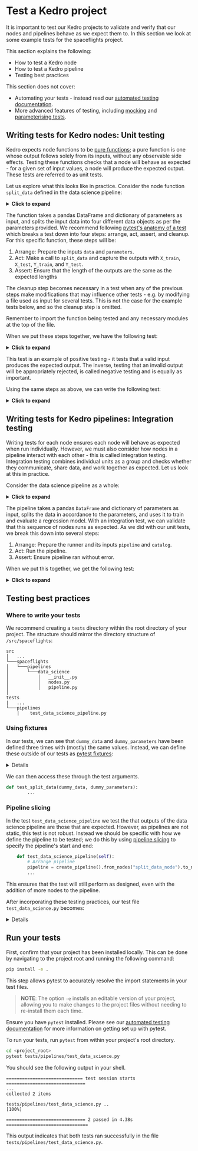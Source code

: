 # Test a Kedro project

It is important to test our Kedro projects to validate and verify that our nodes and pipelines behave as we expect them to. In this section we look at some example tests for the spaceflights project.

This section explains the following:

* How to test a Kedro node
* How to test a Kedro pipeline
* Testing best practices


This section does not cover:

* Automating your tests - instead read our [automated testing documentation](../development/automated_testing.md).
* More advanced features of testing, including [mocking](https://realpython.com/python-mock-library/#what-is-mocking) and [parameterising tests](https://docs.pytest.org/en/7.1.x/example/parametrize.html).


## Writing tests for Kedro nodes: Unit testing

Kedro expects node functions to be [pure functions](https://realpython.com/python-functional-programming/#what-is-functional-programming); a pure function is one whose output follows solely from its inputs, without any observable side effects. Testing these functions checks that a node will behave as expected - for a given set of input values, a node will produce the expected output. These tests are referred to as unit tests.

Let us explore what this looks like in practice. Consider the node function `split_data` defined in the data science pipeline:

<details>
<summary><b>Click to expand</b></summary>

```python
def split_data(data: pd.DataFrame, parameters: dict[str, Any]) -> Tuple:
    """Splits data into features and targets training and test sets.

    Args:
        data: Data containing features and target.
        parameters: Parameters defined in parameters_data_science.yml.
    Returns:
        Split data.
    """
    X = data[parameters["features"]]
    y = data["price"]
    X_train, X_test, y_train, y_test = train_test_split(
        X, y, test_size=parameters["test_size"], random_state=parameters["random_state"]
    )
    return X_train, X_test, y_train, y_test
```

</details>

The function takes a pandas DataFrame and dictionary of parameters as input, and splits the input data into four different data objects as per the parameters provided. We recommend following [pytest's anatomy of a test](https://docs.pytest.org/en/7.1.x/explanation/anatomy.html#anatomy-of-a-test) which breaks a test down into four  steps: arrange, act, assert, and cleanup. For this specific function, these steps will be:

1. Arrange: Prepare the inputs `data` and `parameters`.
2. Act: Make a call to `split_data` and capture the outputs with `X_train`, `X_test`, `Y_train`, and `Y_test`.
3. Assert: Ensure that the length of the outputs are the same as the expected lengths

The cleanup step becomes necessary in a test when any of the previous steps make modifications that may influence other tests - e.g. by modifying a file used as input for several tests. This is not the case for the example tests below, and so the cleanup step is omitted.

Remember to import the function being tested and any necessary modules at the top of the file.

When we put these steps together, we have the following test:

<details>
<summary><b>Click to expand</b></summary>

```python
# NOTE: This example test is yet to be refactored.
# A complete version is available under the testing best practices section.

import pandas as pd
from spaceflights.pipelines.data_science.nodes import split_data

    def test_split_data():
        # Arrange
        dummy_data = pd.DataFrame(
            {
                "engines": [1, 2, 3],
                "crew": [4, 5, 6],
                "passenger_capacity": [5, 6, 7],
                "price": [120, 290, 30],
            }
        )

        dummy_parameters = {
            "model_options": {
                "test_size": 0.2,
                "random_state": 3,
                "features": ["engines", "passenger_capacity", "crew"],
            }
        }

        # Act
        X_train, X_test, y_train, y_test = split_data(dummy_data, dummy_parameters["model_options"])

        # Assert
        assert len(X_train) == 2
        assert len(y_train) == 2
        assert len(X_test) == 1
        assert len(y_test) == 1
```

</details>


This test is an example of positive testing - it tests that a valid input produces the expected output. The inverse, testing that an invalid output will be appropriately rejected, is called negative testing and is equally as important.

Using the same steps as above, we can write the following test:

<details>
<summary><b>Click to expand</b></summary>

```python
# NOTE: This example test is yet to be refactored.
# A complete version is available under the testing best practices section.

import pandas as pd
from spaceflights.pipelines.data_science.nodes import split_data

    def test_split_data_missing_price():
        # Arrange
        dummy_data = pd.DataFrame(
            {
                "engines": [1, 2, 3],
                "crew": [4, 5, 6],
                "passenger_capacity": [5, 6, 7],
                # Note the missing price data
            }
        )

        dummy_parameters = {
            "model_options": {
                "test_size": 0.2,
                "random_state": 3,
                "features": ["engines", "passenger_capacity", "crew"],
            }
        }

        with pytest.raises(KeyError) as e_info:
            # Act
            X_train, X_test, y_train, y_test = split_data(dummy_data, dummy_parameters["model_options"])

        # Assert
        assert "price" in str(e_info.value)
```
</details>

## Writing tests for Kedro pipelines: Integration testing

Writing tests for each node ensures each node will behave as expected when run individually. However, we must also consider how nodes in a pipeline interact with each other - this is called integration testing. Integration testing combines individual units as a group and checks whether they communicate, share data, and work together as expected. Let us look at this in practice.

Consider the data science pipeline as a whole:

<details>
<summary><b>Click to expand</b></summary>

```python
from kedro.pipeline import Pipeline, node, pipeline
from .nodes import evaluate_model, split_data, train_model


def create_pipeline(**kwargs) -> Pipeline:
    return pipeline(
        [
            node(
                func=split_data,
                inputs=["model_input_table", "params:model_options"],
                outputs=["X_train", "X_test", "y_train", "y_test"],
                name="split_data_node",
            ),
            node(
                func=train_model,
                inputs=["X_train", "y_train"],
                outputs="regressor",
                name="train_model_node",
            ),
            node(
                func=evaluate_model,
                inputs=["regressor", "X_test", "y_test"],
                outputs=None,
                name="evaluate_model_node",
            ),
        ]
    )
```
</details>

The pipeline takes a pandas `DataFrame` and dictionary of parameters as input, splits the data in accordance to the parameters, and uses it to train and evaluate a regression model. With an integration test, we can validate that this sequence of nodes runs as expected. As we did with our unit tests, we break this down into several steps:

1. Arrange: Prepare the runner and its inputs `pipeline` and `catalog`.
2. Act: Run the pipeline.
3. Assert: Ensure pipeline ran without error.

When we put this together, we get the following test:

<details>
<summary><b>Click to expand</b></summary>

```python
# NOTE: This example test is yet to be refactored.
# A complete version is available under the testing best practices section.

import pandas as pd
from kedro.io import DataCatalog
from kedro.runner import SequentialRunner
from spaceflights.pipelines.data_science import create_pipeline as create_ds_pipeline

    def test_data_science_pipeline():
        # Arrange pipeline
        pipeline = create_ds_pipeline()

        # Arrange data catalog
        catalog = DataCatalog()

        dummy_data = pd.DataFrame(
            {
                "engines": [1, 2, 3],
                "crew": [4, 5, 6],
                "passenger_capacity": [5, 6, 7],
                "price": [120, 290, 30],
            }
        )

        duummy_parameters = {
            "model_options": {
                "test_size": 0.2,
                "random_state": 3,
                "features": ["engines", "passenger_capacity", "crew"],
            }
        }

        catalog.add_feed_dict(
            {
                "model_input_table" : dummy_data,
                "params:model_options": dummy_parameters["model_options"],
            }
        )

        # Act
        SequentialRunner().run(pipeline, catalog)

        # Assert
        assert True     # trivial assert

```

>**NOTE**: `assert True` is a trivial assert statement, included to make the assert step explicit - if the test execution reaches that line the pipeline must have run without error. Tests do not require an assert statement to pass, a test will pass as long as it runs without any errors. This allows this assert statement to be omitted without affecting the validity of the test.

</details>

## Testing best practices

### Where to write your tests

We recommend creating a `tests` directory within the root directory of your project. The structure should mirror the directory structure of `/src/spaceflights`:

```
src
│   ...
└───spaceflights
│   └───pipelines
│       └───data_science
│           │   __init__.py
│           │   nodes.py
│           │   pipeline.py
│
tests
|   ...
└───pipelines
    |    test_data_science_pipeline.py
```


### Using fixtures

In our tests, we can see that `dummy_data` and `dummy_parameters` have been defined three times with (mostly) the same values. Instead, we can define these outside of our tests as [pytest fixtures](https://docs.pytest.org/en/6.2.x/fixture.html#fixture):

<details>

```python
import pytest

@pytest.fixture
def dummy_data():
    return pd.DataFrame(
        {
            "engines": [1, 2, 3],
            "crew": [4, 5, 6],
            "passenger_capacity": [5, 6, 7],
            "price": [120, 290, 30],
        }
    )

@pytest.fixture
def dummy_parameters():
    parameters = {
        "model_options": {
            "test_size": 0.2,
            "random_state": 3,
            "features": ["engines", "passenger_capacity", "crew"],
        }
    }
    return parameters
```

</details>

We can then access these through the test arguments.

```python
def test_split_data(dummy_data, dummy_parameters):
        ...
```

### Pipeline slicing

In the test `test_data_science_pipeline` we test the that outputs of the data science pipeline are those that are expected. However, as pipelines are not static, this test is not robust. Instead we should be specific with how we define the pipeline to be tested; we do this by using [pipeline slicing](../nodes_and_pipelines/slice_a_pipeline.md#slice-a-pipeline-by-running-specified-nodes) to specify the pipeline's start and end:

```python
    def test_data_science_pipeline(self):
        # Arrange pipeline
        pipeline = create_pipeline().from_nodes("split_data_node").to_nodes("evaluate_model_node")
        ...
```

This ensures that the test will still perform as designed, even with the addition of more nodes to the pipeline.


After incorporating these testing practices, our test file `test_data_science.py` becomes:

<details>

```python
# tests/pipelines/test_data_science_pipeline.py

import pandas as pd
import pytest

from kedro.io import DataCatalog
from kedro.runner import SequentialRunner
from spaceflights.pipelines.data_science import create_pipeline as create_ds_pipeline
from spaceflights.pipelines.data_science.nodes import split_data

@pytest.fixture
def dummy_data():
    return pd.DataFrame(
        {
            "engines": [1, 2, 3],
            "crew": [4, 5, 6],
            "passenger_capacity": [5, 6, 7],
            "price": [120, 290, 30],
        }
    )

@pytest.fixture
def dummy_parameters():
    parameters = {
        "model_options": {
            "test_size": 0.2,
            "random_state": 3,
            "features": ["engines", "passenger_capacity", "crew"],
        }
    }
    return parameters


def test_split_data(dummy_data, dummy_parameters):
    X_train, X_test, y_train, y_test = split_data(
        dummy_data, dummy_parameters["model_options"]
    )
    assert len(X_train) == 2
    assert len(y_train) == 2
    assert len(X_test) == 1
    assert len(y_test) == 1

def test_split_data_missing_price(dummy_data, dummy_parameters):
    dummy_data_missing_price = dummy_data.drop(columns="price")
    with pytest.raises(KeyError) as e_info:
        X_train, X_test, y_train, y_test = split_data(dummy_data_missing_price, dummy_parameters["model_options"])

    assert "price" in str(e_info.value)

def test_data_science_pipeline(dummy_data, dummy_parameters):
    pipeline = (
        create_ds_pipeline()
        .from_nodes("split_data_node")
        .to_nodes("evaluate_model_node")
    )
    catalog = DataCatalog()
    catalog.add_feed_dict(
        {
            "model_input_table" : dummy_data,
            "params:model_options": dummy_parameters["model_options"],
        }
    )

    SequentialRunner().run(pipeline, catalog)

```

</details>

## Run your tests

First, confirm that your project has been installed locally. This can be done by navigating to the project root and running the following command:

```bash
pip install -e .
```

This step allows pytest to accurately resolve the import statements in your test files.

>**NOTE**: The option `-e` installs an editable version of your project, allowing you to make changes to the project files without needing to re-install them each time.

Ensure you have `pytest` installed. Please see our [automated testing documentation](../development/automated_testing.md) for more information on getting set up with pytest.

To run your tests, run `pytest` from within your project's root directory.

```bash
cd <project_root>
pytest tests/pipelines/test_data_science.py
```

You should see the following output in your shell.

```
============================= test session starts ==============================
...
collected 2 items

tests/pipelines/test_data_science.py ..                                                  [100%]

============================== 2 passed in 4.38s ===============================
```

This output indicates that both tests ran successfully in the file `tests/pipelines/test_data_science.py`.
